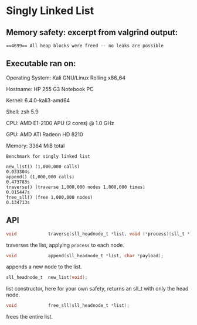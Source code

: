 # Singly Linked List

## Memory safety: excerpt from valgrind output:
```
==4699== All heap blocks were freed -- no leaks are possible
```

## Executable ran on:
Operating System: Kali GNU/Linux Rolling x86_64

Hostname: HP 255 G3 Notebook PC

Kernel: 6.4.0-kali3-amd64

Shell: zsh 5.9

CPU: AMD E1-2100 APU (2 cores) @ 1.0 GHz

GPU: AMD ATI Radeon HD 8210

Memory: 3364 MiB total

```
Benchmark for singly linked list

new_list() (1,000,000 calls)                                    0.033304s
append() (1,000,000 calls)                                      0.473783s
traverse() (traverse 1,000,000 nodes 1,000,000 times)           0.015447s
free_sll() (free 1,000,000 nodes)                               0.134713s  
```

## API
```c
void			traverse(sll_headnode_t *list, void (*process)(sll_t *));
```
traverses the list, applying `process` to each node.

```c
void			append(sll_headnode_t *list, char *payload);
```
appends a new node to the list.

```c
sll_headnode_t	new_list(void);
```
list constructor, here for your own safety, returns an sll_t with only the head node.

```c
void			free_sll(sll_headnode_t *list);
```
frees the entire list.

